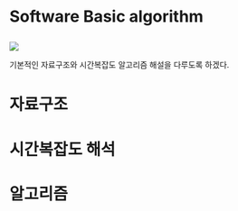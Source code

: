 

# Software Basic algorithm<p>
<img src="https://img.shields.io/badge/Java-007396?style=flat-square&logo=Java&logoColor=white"/> 
</p>
기본적인 자료구조와 시간복잡도 알고리즘 해설을 다루도록 하겠다.

# 자료구조

# 시간복잡도 해석

# 알고리즘

